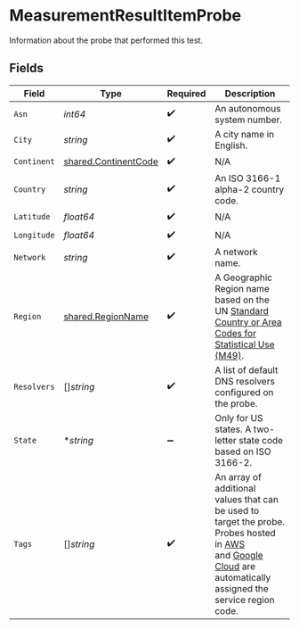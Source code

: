 # MeasurementResultItemProbe

Information about the probe that performed this test.


## Fields

| Field                                                                                                                                                                                                                                                                                                                                                   | Type                                                                                                                                                                                                                                                                                                                                                    | Required                                                                                                                                                                                                                                                                                                                                                | Description                                                                                                                                                                                                                                                                                                                                             |
| ------------------------------------------------------------------------------------------------------------------------------------------------------------------------------------------------------------------------------------------------------------------------------------------------------------------------------------------------------- | ------------------------------------------------------------------------------------------------------------------------------------------------------------------------------------------------------------------------------------------------------------------------------------------------------------------------------------------------------- | ------------------------------------------------------------------------------------------------------------------------------------------------------------------------------------------------------------------------------------------------------------------------------------------------------------------------------------------------------- | ------------------------------------------------------------------------------------------------------------------------------------------------------------------------------------------------------------------------------------------------------------------------------------------------------------------------------------------------------- |
| `Asn`                                                                                                                                                                                                                                                                                                                                                   | *int64*                                                                                                                                                                                                                                                                                                                                                 | :heavy_check_mark:                                                                                                                                                                                                                                                                                                                                      | An autonomous system number.                                                                                                                                                                                                                                                                                                                            |
| `City`                                                                                                                                                                                                                                                                                                                                                  | *string*                                                                                                                                                                                                                                                                                                                                                | :heavy_check_mark:                                                                                                                                                                                                                                                                                                                                      | A city name in English.                                                                                                                                                                                                                                                                                                                                 |
| `Continent`                                                                                                                                                                                                                                                                                                                                             | [shared.ContinentCode](../../models/shared/continentcode.md)                                                                                                                                                                                                                                                                                            | :heavy_check_mark:                                                                                                                                                                                                                                                                                                                                      | N/A                                                                                                                                                                                                                                                                                                                                                     |
| `Country`                                                                                                                                                                                                                                                                                                                                               | *string*                                                                                                                                                                                                                                                                                                                                                | :heavy_check_mark:                                                                                                                                                                                                                                                                                                                                      | An ISO 3166-1 alpha-2 country code.                                                                                                                                                                                                                                                                                                                     |
| `Latitude`                                                                                                                                                                                                                                                                                                                                              | *float64*                                                                                                                                                                                                                                                                                                                                               | :heavy_check_mark:                                                                                                                                                                                                                                                                                                                                      | N/A                                                                                                                                                                                                                                                                                                                                                     |
| `Longitude`                                                                                                                                                                                                                                                                                                                                             | *float64*                                                                                                                                                                                                                                                                                                                                               | :heavy_check_mark:                                                                                                                                                                                                                                                                                                                                      | N/A                                                                                                                                                                                                                                                                                                                                                     |
| `Network`                                                                                                                                                                                                                                                                                                                                               | *string*                                                                                                                                                                                                                                                                                                                                                | :heavy_check_mark:                                                                                                                                                                                                                                                                                                                                      | A network name.                                                                                                                                                                                                                                                                                                                                         |
| `Region`                                                                                                                                                                                                                                                                                                                                                | [shared.RegionName](../../models/shared/regionname.md)                                                                                                                                                                                                                                                                                                  | :heavy_check_mark:                                                                                                                                                                                                                                                                                                                                      | A Geographic Region name based on the<br/>UN [Standard Country or Area Codes for Statistical Use (M49)](https://unstats.un.org/unsd/methodology/m49/).<br/>                                                                                                                                                                                             |
| `Resolvers`                                                                                                                                                                                                                                                                                                                                             | []*string*                                                                                                                                                                                                                                                                                                                                              | :heavy_check_mark:                                                                                                                                                                                                                                                                                                                                      | A list of default DNS resolvers configured on the probe.                                                                                                                                                                                                                                                                                                |
| `State`                                                                                                                                                                                                                                                                                                                                                 | **string*                                                                                                                                                                                                                                                                                                                                               | :heavy_minus_sign:                                                                                                                                                                                                                                                                                                                                      | Only for US states. A two-letter state code based on ISO 3166-2.                                                                                                                                                                                                                                                                                        |
| `Tags`                                                                                                                                                                                                                                                                                                                                                  | []*string*                                                                                                                                                                                                                                                                                                                                              | :heavy_check_mark:                                                                                                                                                                                                                                                                                                                                      | An array of additional values that can be used to target the probe.<br/>Probes hosted in [AWS](https://docs.aws.amazon.com/AWSEC2/latest/UserGuide/using-regions-availability-zones.html#concepts-available-regions)<br/>and [Google Cloud](https://cloud.google.com/compute/docs/regions-zones#available) are automatically assigned the service region code.<br/> |